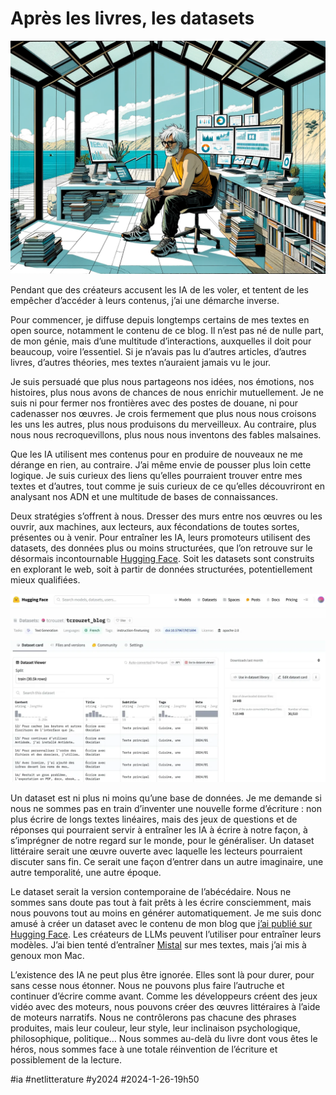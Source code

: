 # Après les livres, les datasets

![Dataset](_i/dataset2.png)

Pendant que des créateurs accusent les IA de les voler, et tentent de les empêcher d’accéder à leurs contenus, j’ai une démarche inverse.

Pour commencer, je diffuse depuis longtemps certains de mes textes en open source, notamment le contenu de ce blog. Il n’est pas né de nulle part, de mon génie, mais d’une multitude d’interactions, auxquelles il doit pour beaucoup, voire l’essentiel. Si je n’avais pas lu d’autres articles, d’autres livres, d’autres théories, mes textes n’auraient jamais vu le jour.

Je suis persuadé que plus nous partageons nos idées, nos émotions, nos histoires, plus nous avons de chances de nous enrichir mutuellement. Je ne suis ni pour fermer nos frontières avec des postes de douane, ni pour cadenasser nos œuvres. Je crois fermement que plus nous nous croisons les uns les autres, plus nous produisons du merveilleux. Au contraire, plus nous nous recroquevillons, plus nous nous inventons des fables malsaines.

Que les IA utilisent mes contenus pour en produire de nouveaux ne me dérange en rien, au contraire. J’ai même envie de pousser plus loin cette logique. Je suis curieux des liens qu’elles pourraient trouver entre mes textes et d’autres, tout comme je suis curieux de ce qu’elles découvriront en analysant nos ADN et une multitude de bases de connaissances.

Deux stratégies s’offrent à nous. Dresser des murs entre nos œuvres ou les ouvrir, aux machines, aux lecteurs, aux fécondations de toutes sortes, présentes ou à venir. Pour entraîner les IA, leurs promoteurs utilisent des datasets, des données plus ou moins structurées, que l’on retrouve sur le désormais incontournable [Hugging Face](https://huggingface.co). Soit les datasets sont construits en explorant le web, soit à partir de données structurées, potentiellement mieux qualifiées.

![Mon dataset](_i/huggingface.webp)

Un dataset est ni plus ni moins qu’une base de données. Je me demande si nous ne sommes pas en train d’inventer une nouvelle forme d’écriture : non plus écrire de longs textes linéaires, mais des jeux de questions et de réponses qui pourraient servir à entraîner les IA à écrire à notre façon, à s’imprégner de notre regard sur le monde, pour le généraliser. Un dataset littéraire serait une œuvre ouverte avec laquelle les lecteurs pourraient discuter sans fin. Ce serait une façon d’entrer dans un autre imaginaire, une autre temporalité, une autre époque.

Le dataset serait la version contemporaine de l’abécédaire. Nous ne sommes sans doute pas tout à fait prêts à les écrire consciemment, mais nous pouvons tout au moins en générer automatiquement. Je me suis donc amusé à créer un dataset avec le contenu de mon blog que [j’ai publié sur Hugging Face](https://huggingface.co/datasets/tcrouzet/tcrouzet_blog). Les créateurs de LLMs peuvent l’utiliser pour entraîner leurs modèles. J’ai bien tenté d’entraîner [Mistal](https://mistral.ai/) sur mes textes, mais j’ai mis à genoux mon Mac.

L’existence des IA ne peut plus être ignorée. Elles sont là pour durer, pour sans cesse nous étonner. Nous ne pouvons plus faire l’autruche et continuer d’écrire comme avant. Comme les développeurs créent des jeux vidéo avec des moteurs, nous pouvons créer des œuvres littéraires à l’aide de moteurs narratifs. Nous ne contrôlerons pas chacune des phrases produites, mais leur couleur, leur style, leur inclinaison psychologique, philosophique, politique… Nous sommes au-delà du livre dont vous êtes le héros, nous sommes face à une totale réinvention de l’écriture et possiblement de la lecture.

#ia #netlitterature #y2024 #2024-1-26-19h50
